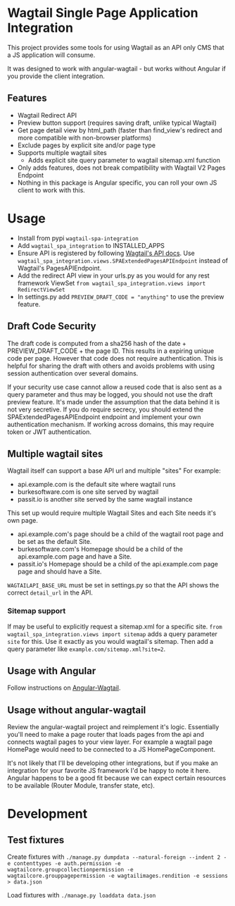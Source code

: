 # Wagtail Single Page Application Integration

This project provides some tools for using Wagtail as an API only CMS that a JS application will consume.

It was designed to work with angular-wagtail - but works without Angular if you provide the client integration.

## Features

- Wagtail Redirect API
- Preview button support (requires saving draft, unlike typical Wagtail)
- Get page detail view by html_path (faster than find_view's redirect and more compatible with non-browser platforms)
- Exclude pages by explicit site and/or page type
- Supports multiple wagtail sites
  - Adds explicit site query parameter to wagtail sitemap.xml function
- Only adds features, does not break compatibility with Wagtail V2 Pages Endpoint
- Nothing in this package is Angular specific, you can roll your own JS client to work with this.

# Usage

- Install from pypi `wagtail-spa-integration`
- Add `wagtail_spa_integration` to INSTALLED_APPS
- Ensure API is registered by following [Wagtail's API docs](https://docs.wagtail.io/en/v2.5.1/advanced_topics/api/v2/configuration.html). Use `wagtail_spa_integration.views.SPAExtendedPagesAPIEndpoint` instead of Wagtail's PagesAPIEndpoint.
- Add the redirect API view in your urls.py as you would for any rest framework ViewSet `from wagtail_spa_integration.views import RedirectViewSet`
- In settings.py add `PREVIEW_DRAFT_CODE = "anything"` to use the preview feature.

## Draft Code Security

The draft code is computed from a sha256 hash of the date + PREVIEW_DRAFT_CODE + the page ID. This results in a expiring unique code per page. However that code does not require authentication. This is helpful for sharing the draft with others and avoids problems with using session authentication over several domains.

If your security use case cannot allow a reused code that is also sent as a query parameter and thus may be logged, you should not use the draft preview feature. It's made under the assumption that the data behind it is not very secretive. If you do require secrecy, you should extend the SPAExtendedPagesAPIEndpoint endpoint and implement your own authentication mechanism. If working across domains, this may require token or JWT authentication.

## Multiple wagtail sites

Wagtail itself can support a base API url and multiple "sites" For example:

- api.example.com is the default site where wagtail runs
- burkesoftware.com is one site served by wagtail
- passit.io is another site served by the same wagtail instance

This set up would require multiple Wagtail Sites and each Site needs it's own page.

- api.example.com's page should be a child of the wagtail root page and be set as the default Site.
- burkesoftware.com's Homepage should be a child of the api.example.com page and have a Site.
- passit.io's Homepage should be a child of the api.example.com page page and should have a Site.

`WAGTAILAPI_BASE_URL` must be set in settings.py so that the API shows the correct `detail_url` in the API.

### Sitemap support

If may be useful to explicitly request a sitemap.xml for a specific site. `from wagtail_spa_integration.views import sitemap` adds a query parameter `site` for this. Use it exactly as you would wagtail's sitemap. Then add a query parameter like `example.com/sitemap.xml?site=2`.

## Usage with Angular

Follow instructions on [Angular-Wagtail](https://gitlab.com/thelabnyc/angular-wagtail).

## Usage without angular-wagtail

Review the angular-wagtail project and reimplement it's logic. Essentially you'll need to make a page router that loads pages from the api and connects wagtail pages to your view layer. For example a wagtail page HomePage would need to be connected to a JS HomePageComponent.

It's not likely that I'll be developing other integrations, but if you make an integration for your favorite JS framework I'd be happy to note it here. Angular happens to be a good fit because we can expect certain resources to be available (Router Module, transfer state, etc).

# Development

## Test fixtures

Create fixtures with `./manage.py dumpdata --natural-foreign --indent 2 -e contenttypes -e auth.permission -e wagtailcore.groupcollectionpermission -e wagtailcore.grouppagepermission -e wagtailimages.rendition -e sessions > data.json`

Load fixtures with `./manage.py loaddata data.json`